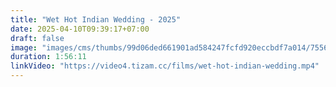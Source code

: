 ```yaml
---
title: "Wet Hot Indian Wedding - 2025"
date: 2025-04-10T09:39:17+07:00
draft: false
image: "images/cms/thumbs/99d06ded661901ad584247fcfd920eccbdf7a014/75560_vlazhnaya_goryachaya_indijskaya_svad_ba_240_335_0_70.jpg"
duration: 1:56:11
linkVideo: "https://video4.tizam.cc/films/wet-hot-indian-wedding.mp4"
---
```

